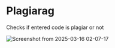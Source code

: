# Plagiarag
Checks if entered code is plagiar or not 

![Screenshot from 2025-03-16 02-07-17](https://github.com/user-attachments/assets/697f7c2a-9a59-4379-9b1a-d44ed2d0a148)
